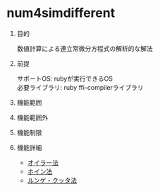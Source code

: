 num4simdifferent
============
1. 目的

    数値計算による連立常微分方程式の解析的な解法

1. 前提

   サポートOS: rubyが実行できるOS  
   必要ライブラリ:  ruby ffi-compilerライブラリ  

1. 機能範囲

1. 機能範囲外

1. 機能制限

1. 機能詳細
    * [オイラー法](eulerMethod.md)
    * [ホイン法](heunMethod.md)
    * [ルンゲ・クッタ法](rungeKuttaMethod.md)

